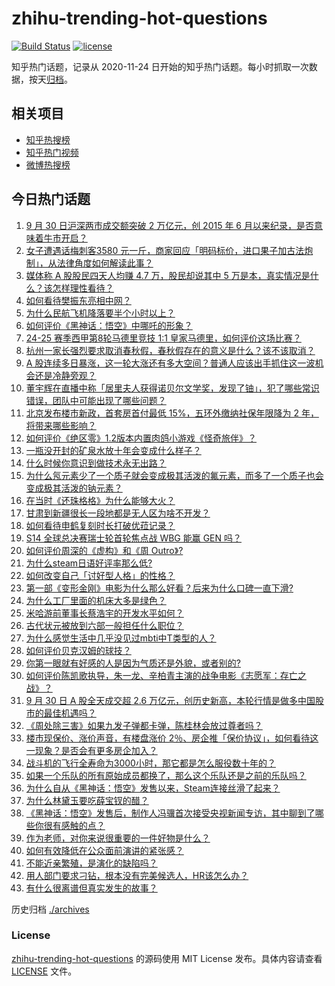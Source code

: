 # zhihu-trending-hot-questions

[![Build Status](https://github.com/justjavac/zhihu-trending-hot-questions/workflows/ci/badge.svg?branch=master)](https://github.com/justjavac/zhihu-trending-hot-questions/actions)
[![license](https://img.shields.io/github/license/justjavac/zhihu-trending-hot-questions)](https://github.com/justjavac/zhihu-trending-hot-questions/blob/master/LICENSE)

知乎热门话题，记录从 2020-11-24
日开始的知乎热门话题。每小时抓取一次数据，按天[归档](./archives)。

## 相关项目

- [知乎热搜榜](https://github.com/justjavac/zhihu-trending-top-search)
- [知乎热门视频](https://github.com/justjavac/zhihu-trending-hot-video)
- [微博热搜榜](https://github.com/justjavac/weibo-trending-hot-search)

## 今日热门话题

<!-- BEGIN -->
<!-- 最后更新时间 Tue Oct 01 2024 03:12:47 GMT+0800 (China Standard Time) -->

1. [9 月 30 日沪深两市成交额突破 2 万亿元，创 2015 年 6 月以来纪录，是否意味着牛市开启？](https://www.zhihu.com/question/696416170)
1. [女子遭遇话梅刺客3580 元一斤，商家回应「明码标价，进口果子加古法炮制」，从法律角度如何解读此事？](https://www.zhihu.com/question/685639707)
1. [媒体称 A 股股民四天人均赚 4.7 万，股民却说其中 5 万是本，真实情况是什么？该怎样理性看待？](https://www.zhihu.com/question/695447836)
1. [如何看待樊振东亮相中网？](https://www.zhihu.com/question/689799410)
1. [为什么民航飞机降落要半个小时以上？](https://www.zhihu.com/question/424822116)
1. [如何评价《黑神话：悟空》中哪吒的形象？](https://www.zhihu.com/question/665621277)
1. [24-25 赛季西甲第8轮马德里竞技 1:1 皇家马德里，如何评价这场比赛？](https://www.zhihu.com/question/691074575)
1. [杭州一家长强烈要求取消春秋假，春秋假存在的意义是什么？该不该取消？](https://www.zhihu.com/question/686385238)
1. [A 股连续多日暴涨，这一轮大涨还有多大空间？普通人应该出手抓住这一波机会还是冷静旁观？](https://www.zhihu.com/question/696473828)
1. [董宇辉在直播中称「居里夫人获得诺贝尔文学奖，发现了铀」，犯了哪些常识错误，团队中可能出现了哪些问题？](https://www.zhihu.com/question/688638731)
1. [北京发布楼市新政，首套房首付最低 15%，五环外缴纳社保年限降为 2 年，将带来哪些影响？](https://www.zhihu.com/question/701584733)
1. [如何评价《绝区零》1.2版本内置肉鸽小游戏《怪奇旅伴》？](https://www.zhihu.com/question/699198780)
1. [一瓶没开封的矿泉水放十年会变成什么样子？](https://www.zhihu.com/question/665693306)
1. [什么时候你意识到做技术永无出路？](https://www.zhihu.com/question/587112018)
1. [为什么氖元素少了一个质子就会变成极其活泼的氟元素，而多了一个质子也会变成极其活泼的钠元素？](https://www.zhihu.com/question/673114717)
1. [在当时《还珠格格》为什么能够大火？](https://www.zhihu.com/question/267484971)
1. [甘肃到新疆很长一段地都是无人区为啥不开发？](https://www.zhihu.com/question/668142201)
1. [如何看待申鹤复刻时长打破优菈记录？](https://www.zhihu.com/question/672613763)
1. [S14 全球总决赛瑞士轮首轮焦点战 WBG 能赢 GEN 吗？](https://www.zhihu.com/question/694124616)
1. [如何评价周深的《虚构》和《周 Outro》?](https://www.zhihu.com/question/680404101)
1. [为什么steam日语好评率那么低?](https://www.zhihu.com/question/667935378)
1. [如何改变自己「讨好型人格」的性格？](https://www.zhihu.com/question/667401616)
1. [第一部《变形金刚》电影为什么那么好看？后来为什么口碑一直下滑?](https://www.zhihu.com/question/308132033)
1. [为什么工厂里面的机床大多是绿色？](https://www.zhihu.com/question/557523834)
1. [米哈游前董事长蔡浩宇的开发水平如何？](https://www.zhihu.com/question/665714451)
1. [古代状元被放到六部一般担任什么职位？](https://www.zhihu.com/question/363058515)
1. [为什么感觉生活中几乎没见过mbti中T类型的人？](https://www.zhihu.com/question/536219191)
1. [如何评价贝克汉姆的球技？](https://www.zhihu.com/question/28049838)
1. [你第一眼就有好感的人是因为气质还是外貌，或者别的?](https://www.zhihu.com/question/678056844)
1. [如何评价陈凯歌执导，朱一龙、辛柏青主演的战争电影《志愿军：存亡之战》？](https://www.zhihu.com/question/668047229)
1. [9 月 30 日 A 股全天成交超 2.6 万亿元，创历史新高，本轮行情是做多中国股市的最佳机遇吗？](https://www.zhihu.com/question/697059573)
1. [《周处除三害》如果九发子弹都卡弹，陈桂林会放过尊者吗？](https://www.zhihu.com/question/650888065)
1. [楼市现保价、涨价声音，有楼盘涨价 2％、房企推「保价协议」，如何看待这一现象？是否会有更多房企加入？](https://www.zhihu.com/question/682721117)
1. [战斗机的飞行全寿命为3000小时，那它都是怎么服役数十年的？](https://www.zhihu.com/question/653335768)
1. [如果一个乐队的所有原始成员都换了，那么这个乐队还是之前的乐队吗？](https://www.zhihu.com/question/328599869)
1. [为什么自从《黑神话：悟空》发售以来，Steam连接丝滑了起来？](https://www.zhihu.com/question/674165512)
1. [为什么林黛玉要吃薛宝钗的醋？](https://www.zhihu.com/question/630679966)
1. [《黑神话：悟空》发售后，制作人冯骥首次接受央视新闻专访，其中聊到了哪些你很有感触的点？](https://www.zhihu.com/question/694976003)
1. [作为老师，对你来说很重要的一件好物是什么？](https://www.zhihu.com/question/666758485)
1. [如何有效降低在公众面前演讲的紧张感？](https://www.zhihu.com/question/689799828)
1. [不能近亲繁殖，是演化的缺陷吗？](https://www.zhihu.com/question/664683477)
1. [用人部门要求刁钻，根本没有完美候选人，HR该怎么办？](https://www.zhihu.com/question/670055878)
1. [有什么很离谱但真实发生的故事？](https://www.zhihu.com/question/662194193)

<!-- END -->

历史归档 [./archives](./archives)

### License

[zhihu-trending-hot-questions](https://github.com/justjavac/zhihu-trending-hot-questions)
的源码使用 MIT License 发布。具体内容请查看 [LICENSE](./LICENSE) 文件。
